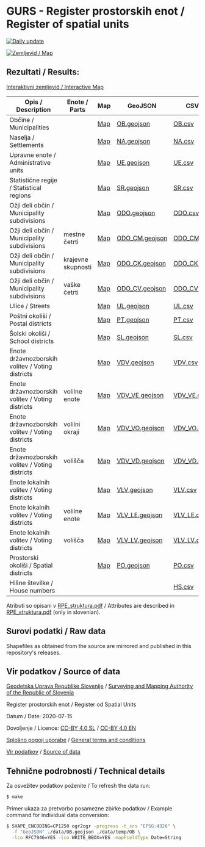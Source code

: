 # GURS - Register prostorskih enot / Register of spatial units

[![Daily update](https://github.com/stefanb/gurs-obcine/workflows/Daily%20update/badge.svg)](https://github.com/stefanb/gurs-obcine/actions)

[![Zemljevid / Map](preview.jpg)](https://umap.openstreetmap.fr/sl/map/obcine-v-sloveniji_440646)

## Rezultati / Results:

[Interaktivni zemljevid / Interactive Map](https://umap.openstreetmap.fr/sl/map/obcine-v-sloveniji_440646)

| Opis / Description                               | Enote / Parts      | Map                                                                                       | GeoJSON                                   | CSV                               |
|--------------------------------------------------|--------------------|-------------------------------------------------------------------------------------------|-------------------------------------------|-----------------------------------|
| Občine / Municipalities                          |                    | [Map](https://geojson.io/#id=github:stefanb/gurs-rpe/blob/master/data/OB.geojson)         | [OB.geojson](data/OB.geojson)             | [OB.csv](data/OB.csv)             |
| Naselja / Settlements                            |                    | [Map](https://geojson.io/#id=github:stefanb/gurs-rpe/blob/master/data/NA.geojson)         | [NA.geojson](data/NA.geojson)             | [NA.csv](data/NA.csv)             |
| Upravne enote / Administrative units             |                    | [Map](https://geojson.io/#id=github:stefanb/gurs-rpe/blob/master/data/UE.geojson)         | [UE.geojson](data/UE.geojson)             | [UE.csv](data/UE.csv)             |
| Statistične regije / Statistical regions         |                    | [Map](https://geojson.io/#id=github:stefanb/gurs-rpe/blob/master/data/SR.geojson)         | [SR.geojson](data/SR.geojson)             | [SR.csv](data/SR.csv)             |
| Ožji deli občin / Municipality subdivisions      |                    | [Map](https://geojson.io/#id=github:stefanb/gurs-rpe/blob/master/data/ODO.geojson)        | [ODO.geojson](data/ODO.geojson)           | [ODO.csv](data/ODO.csv)           |
| Ožji deli občin / Municipality subdivisions      | mestne četrti      | [Map](https://geojson.io/#id=github:stefanb/gurs-rpe/blob/master/data/ODO/ODO_CM.geojson) | [ODO_CM.geojson](data/ODO/ODO_CM.geojson) | [ODO_CM.csv](data/ODO/ODO_CM.csv) |
| Ožji deli občin / Municipality subdivisions      | krajevne skupnosti | [Map](https://geojson.io/#id=github:stefanb/gurs-rpe/blob/master/data/ODO/ODO_CK.geojson) | [ODO_CK.geojson](data/ODO/ODO_CK.geojson) | [ODO_CK.csv](data/ODO/ODO_CK.csv) |
| Ožji deli občin / Municipality subdivisions      | vaške četrti       | [Map](https://geojson.io/#id=github:stefanb/gurs-rpe/blob/master/data/ODO/ODO_CV.geojson) | [ODO_CV.geojson](data/ODO/ODO_CV.geojson) | [ODO_CV.csv](data/ODO/ODO_CV.csv) |
| Ulice / Streets                                  |                    | [Map](https://geojson.io/#id=github:stefanb/gurs-rpe/blob/master/data/UL.geojson)         | [UL.geojson](data/UL.geojson)             | [UL.csv](data/UL.csv)             |
| Poštni okoliši / Postal districts                |                    | [Map](https://geojson.io/#id=github:stefanb/gurs-rpe/blob/master/data/PT.geojson)         | [PT.geojson](data/PT.geojson)             | [PT.csv](data/PT.csv)             |
| Šolski okoliši / School districts                |                    | [Map](https://geojson.io/#id=github:stefanb/gurs-rpe/blob/master/data/SL.geojson)         | [SL.geojson](data/SL.geojson)             | [SL.csv](data/SL.csv)             |
| Enote državnozborskih volitev / Voting districts |                    | [Map](https://geojson.io/#id=github:stefanb/gurs-rpe/blob/master/data/VDV.geojson)        | [VDV.geojson](data/VDV.geojson)           | [VDV.csv](data/VDV.csv)           |
| Enote državnozborskih volitev / Voting districts | volilne enote      | [Map](https://geojson.io/#id=github:stefanb/gurs-rpe/blob/master/data/VDV/VDV_VE.geojson) | [VDV_VE.geojson](data/VDV/VDV_VE.geojson) | [VDV_VE.csv](data/VDV/VDV_VE.csv) |
| Enote državnozborskih volitev / Voting districts | volilni okraji     | [Map](https://geojson.io/#id=github:stefanb/gurs-rpe/blob/master/data/VDV/VDV_VO.geojson) | [VDV_VO.geojson](data/VDV/VDV_VO.geojson) | [VDV_VO.csv](data/VDV/VDV_VO.csv) |
| Enote državnozborskih volitev / Voting districts | volišča            | [Map](https://geojson.io/#id=github:stefanb/gurs-rpe/blob/master/data/VDV/VDV_VD.geojson) | [VDV_VD.geojson](data/VDV/VDV_VD.geojson) | [VDV_VD.csv](data/VDV/VDV_VD.csv) |
| Enote lokalnih volitev / Voting districts        |                    | [Map](https://geojson.io/#id=github:stefanb/gurs-rpe/blob/master/data/VLV.geojson)        | [VLV.geojson](data/VLV.geojson)           | [VLV.csv](data/VLV.csv)           |
| Enote lokalnih volitev / Voting districts        | volilne enote      | [Map](https://geojson.io/#id=github:stefanb/gurs-rpe/blob/master/data/VLV/VLV_LE.geojson) | [VLV_LE.geojson](data/VLV/VLV_LE.geojson) | [VLV_LE.csv](data/VLV/VLV_LE.csv) |
| Enote lokalnih volitev / Voting districts        | volišča            | [Map](https://geojson.io/#id=github:stefanb/gurs-rpe/blob/master/data/VLV/VLV_LV.geojson) | [VLV_LV.geojson](data/VLV/VLV_LV.geojson) | [VLV_LV.csv](data/VLV/VLV_LV.csv) |
| Prostorski okoliši / Spatial districts           |                    | [Map](https://geojson.io/#id=github:stefanb/gurs-rpe/blob/master/data/PO.geojson)         | [PO.geojson](data/PO.geojson)             | [PO.csv](data/PO.csv)             |
| Hišne številke / House numbers                   |                    |                                                                                           |                                           |  [HS.csv](data/HS.csv)            |

<!-- 
https://www.e-prostor.gov.si/fileadmin/struktura/sifrant_rpe_enot.htm 
-->

Atributi so opisani v [RPE_struktura.pdf](https://www.e-prostor.gov.si/fileadmin/struktura/RPE_struktura.pdf) / Attributes are described in [RPE_struktura.pdf](https://www.e-prostor.gov.si/fileadmin/struktura/RPE_struktura.pdf) (only in slovenian).

## Surovi podatki / Raw data

Shapefiles as obtained from the source are mirrored and published in this repository's releases.

## Vir podatkov / Source of data

[Geodetska Uprava Republike Slovenije](https://www.gov.si/drzavni-organi/organi-v-sestavi/geodetska-uprava/) / [Surveying and Mapping Authority of the Republic of Slovenia](https://www.gov.si/en/state-authorities/bodies-within-ministries/surveying-and-mapping-authority/)

Register prostorskih enot / Register od Spatial Units

Datum / Date: <!--TS-->2020-07-15<!--/TS-->

Dovoljenje / Licence: [CC-BY 4.0 SL](https://creativecommons.org/licenses/by/4.0/deed.sl) / [CC-BY 4.0 EN](https://creativecommons.org/licenses/by/4.0/deed)

[Splošno pogoji uporabe](https://www.e-prostor.gov.si/fileadmin/struktura/preberi_me.pdf) / [General terms and conditions](https://www.e-prostor.gov.si/fileadmin/struktura/ANG/General_terms.pdf)

[Vir podatkov](https://ipi.eprostor.gov.si/jgp/data) / [Source of data](https://ipi.eprostor.gov.si/jgp/data?lang=en)

## Tehnične podrobnosti / Technical details

Za osvežitev podatkov poženite / To refresh the data run:

```bash
$ make
```

Primer ukaza za pretvorbo posamezne zbirke podatkov / Example command for individual data conversion:

```bash
$ SHAPE_ENCODING=CP1250 ogr2ogr -progress -t_srs "EPSG:4326" \
  -f "GeoJSON" ./data/OB.geojson ./data/temp/OB \
  -lco RFC7946=YES -lco WRITE_BBOX=YES -mapFieldType Date=String
```
